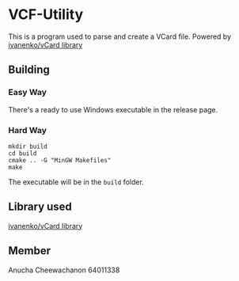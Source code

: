 # VCF-Utility
This is a program used to parse and create a VCard file. Powered by [ivanenko/vCard library](https://github.com/ivanenko/vCard)

## Building
### Easy Way
There's a ready to use Windows executable in the release page.

### Hard Way
```
mkdir build
cd build
cmake .. -G "MinGW Makefiles"
make
```
The executable will be in the `build` folder.

## Library used
[ivanenko/vCard library](https://github.com/ivanenko/vCard)

## Member
Anucha Cheewachanon 64011338
